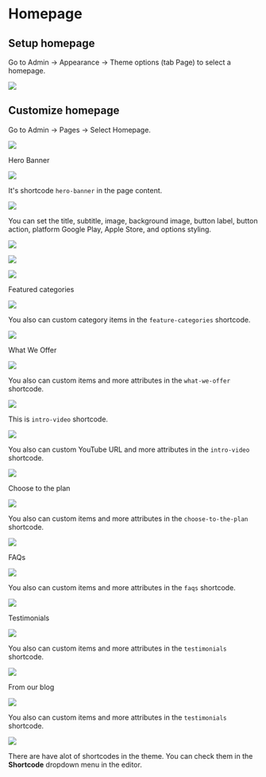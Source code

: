 # Homepage

## Setup homepage

Go to Admin -> Appearance -> Theme options (tab Page) to select a homepage.

![](../images/homepage-setup.png)

## Customize homepage

Go to Admin -> Pages -> Select Homepage.

![](/iori/images/homepage-edit.png)

Hero Banner

![](/iori/images/homepage-hero.png)

It's shortcode `hero-banner` in the page content.

![](/iori/images/homepage-shortcode-hero-1.png)

You can set the title, subtitle, image, background image, button label, button action, platform Google Play, Apple Store, and options styling.

![](/iori/images/homepage-shortcode-hero-2.png)

![](/iori/images/homepage-shortcode-hero-3.png)

![](/iori/images/homepage-shortcode-hero-4.png)

Featured categories

![](/iori/images/homepage-shortcode-feature-categories-1.png)

You also can custom category items in the `feature-categories` shortcode.

![](/iori/images/homepage-shortcode-feature-categories-2.png)

What We Offer

![](/iori/images/homepage-shortcode-what-we-offer-1.png)

You also can custom items and more attributes in the `what-we-offer` shortcode.

![](/iori/images/homepage-shortcode-what-we-offer-2.png)

This is `intro-video` shortcode.

![](/iori/images/homepage-shortcode-intro-video-1.png)

You also can custom YouTube URL and more attributes in the `intro-video` shortcode.

![](/iori/images/homepage-shortcode-intro-video-2.png)

Choose to the plan

![](/iori/images/homepage-shortcode-choose-to-the-plan-1.png)

You also can custom items and more attributes in the `choose-to-the-plan` shortcode.

![](/iori/images/homepage-shortcode-choose-to-the-plan-2.png)

FAQs

![](/iori/images/homepage-shortcode-faqs-1.png)

You also can custom items and more attributes in the `faqs` shortcode.

![](/iori/images/homepage-shortcode-faqs-2.png)

Testimonials

![](/iori/images/homepage-shortcode-testimonials-1.png)

You also can custom items and more attributes in the `testimonials` shortcode.

![](/iori/images/homepage-shortcode-testimonials-2.png)

From our blog

![](/iori/images/homepage-shortcode-from-our-blog-1.png)

You also can custom items and more attributes in the `testimonials` shortcode.

![](/iori/images/homepage-shortcode-from-our-blog-2.png)

There are have alot of shortcodes in the theme. You can check them in the **Shortcode** dropdown menu in the editor.
